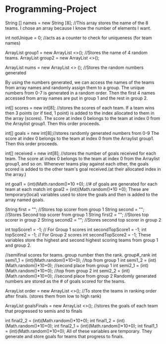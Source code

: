 # Programming-Project

String [] names = new String [8]; //This array stores the name of the 8 teams. 
I chose an array because I know the number of elements I want.

int notUnique = 0; //acts as a counter to check for uniqueness (for team names)

ArrayList <String> group1 = new ArrayList <>(); //Stores the name of 4 random teams.
ArrayList <String> group2 = new ArrayList <>();


ArrayList <Integer> nums = new ArrayList <> (); //Stores the random numbers generated

By using the numbers generated, we can access the names of the teams from array names and randomly 
assign them to a group. The unique numbers from 0-7 is generated in a random order. 
Then the first 4 names accessed from array names are put in group 1 and the rest in group 2.


int[] scores = new int[8]; //stores the scores of each team. 
If a team wins then 3 points (or if tied, 1 point) is added to the index allocated to them in the array (scores).
The score at index 0 belongs to the team at index 0 from the Arraylist group1. Then this order proceeds.

int[] goals = new int[8];//stores randomly generated numbers from 0-9
The score at index 0 belongs to the team at index 0 from the Arraylist group1. Then this order proceeds.

int[] received = new int[8]; //stores the number of goals received for each team.
The score at index 0 belongs to the team at index 0 from the Arraylist group1, and so on.
Whenever teams play against each other, the goals scored is added to the other team's goal received.(at their allocated index in the array.)


int goal1 = (int)(Math.random()*10 +0); //# of goals are generated for each team at each match
int goal2 = (int)(Math.random()*10 +0);
These are temporary(local) variables used to store the goals and then is added to the array named goals.

String first = ""; //Stores top scorer from group 1
String second = ""; //Stores Second top scorer from group 1
String first2 = ""; //Stores top scorer in group 2
String second2 = ""; //Stores second top scorer in group 2

int topScore1 = -1; // For Group 1 scores
int secondTopScore1 = -1;
int topScore2 = -1; // For Group 2 scores
int secondTopScore2 = -1; 
These variables store the highest and second highest scoring teams from group 1 and group 2.

//semifinal scores for teams. group number then the rank. group#_rank
int semi1_1 = (int)(Math.random()*10+0); //top from group 1
int semi1_2 = (int)(Math.random()*10+0); //second place from group 1
int semi2_1 = (int)(Math.random()*10+0); //top from group 2
int semi2_2 = (int)(Math.random()*10+0); //second place from group 2
Randomly generated numbers are stored as the # of goals scored for the teams.

ArrayList <String> order = new ArrayList <>(); //To store the teams in ranking order after finals. (stores them from low to high rank)

ArrayList <Integer> goalsFinals = new ArrayList <>(); //stores the goals of each team that progressed to semis and to finals

int final2_2 = (int)(Math.random()*10+0);
int final1_2 = (int)(Math.random()*10+0);
int final2_1 = (int)(Math.random()*10+0);
int final1_1 = (int)(Math.random()*10+0);
All of these variables are temporary. They generate and store goals for teams that progress to finals.
